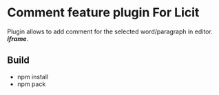 # Comment feature plugin For Licit
Plugin allows to add comment for the selected word/paragraph in editor.
***iframe***.

## Build

 - npm install 
 - npm pack
